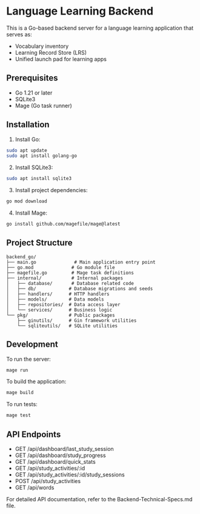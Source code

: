 # Language Learning Backend

This is a Go-based backend server for a language learning application that serves as:
- Vocabulary inventory
- Learning Record Store (LRS)
- Unified launch pad for learning apps

## Prerequisites

- Go 1.21 or later
- SQLite3
- Mage (Go task runner)

## Installation

1. Install Go:
```bash
sudo apt update
sudo apt install golang-go
```

2. Install SQLite3:
```bash
sudo apt install sqlite3
```

3. Install project dependencies:
```bash
go mod download
```

4. Install Mage:
```bash
go install github.com/magefile/mage@latest
```

## Project Structure

```
backend_go/
├── main.go              # Main application entry point
├── go.mod              # Go module file
├── magefile.go         # Mage task definitions
├── internal/           # Internal packages
│   ├── database/       # Database related code
│   ├── db/            # Database migrations and seeds
│   ├── handlers/      # HTTP handlers
│   ├── models/        # Data models
│   ├── repositories/  # Data access layer
│   └── services/      # Business logic
└── pkg/               # Public packages
    ├── ginutils/      # Gin framework utilities
    └── sqliteutils/   # SQLite utilities
```

## Development

To run the server:
```bash
mage run
```

To build the application:
```bash
mage build
```

To run tests:
```bash
mage test
```

## API Endpoints

- GET /api/dashboard/last_study_session
- GET /api/dashboard/study_progress
- GET /api/dashboard/quick_stats
- GET /api/study_activities/:id
- GET /api/study_activities/:id/study_sessions
- POST /api/study_activities
- GET /api/words

For detailed API documentation, refer to the Backend-Technical-Specs.md file.

